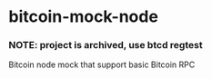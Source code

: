 # bitcoin-mock-node

### NOTE: project is archived, use btcd regtest


Bitcoin node mock that support basic Bitcoin RPC
